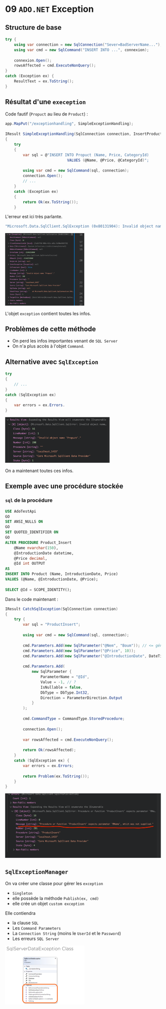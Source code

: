# 09 `ADO.NET` Exception



## Structure de base

```cs
try {
    using var connection = new SqlConnection("Sever=BadServerName...");
    using var cmd = new SqlCommand("INSERT INTO ...", connexion);
    
    connexion.Open();
    rowsAffected = cmd.ExecuteNonQuery();
}
catch (Exception ex) {
    ResultText = ex.ToString();
}
```



## Résultat d'une `exeception`

Code fautif (`Propuct` au lieu de `Product`) :

```cs
app.MapPut("/exceptionhandling", SimpleExceptionHandling);

IResult SimpleExceptionHandling(SqlConnection connection, InsertProductDto product)
{
    try
    {
        var sql = @"INSERT INTO Propuct (Name, Price, CategoryId)
                            VALUES (@Name, @Price, @CategoryId)";

        using var cmd = new SqlCommand(sql, connection);
        connection.Open();
        // ...
    }
    catch (Exception ex)
    {
        return Ok(ex.ToString());
    }
```

L'erreur est ici très parlante.

```bash
"Microsoft.Data.SqlClient.SqlException (0x80131904): Invalid object name 'Propuct'.\n   at Microsoft.Data.SqlClient.SqlConnection.OnError(SqlException exception, Boolean breakConnection, Action`1 wrapCloseInAction)\n   at Microsoft.Data.SqlClient.SqlInternalConnection.OnError(SqlException exception, Boolean breakConnection, ...
```

<img src="assets/exception-complete-object-tga.png" alt="exception-complete-object-tga" style="zoom: 25%;" />

L'objet `exception` contient toutes les infos.



## Problèmes de cette méthode

- On perd les infos importantes venant de `SQL Server`
- On n'a plus accès à l'objet `Command`.



## Alternative avec `SqlException`

```cs
try
{
    // ...
}
catch (SqlException ex)
{
    var errors = ex.Errors.
}
```

<img src="assets/infos-sqserver-exception-handling-vue.png" alt="infos-sqserver-exception-handling-vue" style="zoom:33%;" />

On a maintenant toutes ces infos.



## Exemple avec une procédure stockée

### `sql` de la procédure

```sql
USE AdoTestApi
GO
SET ANSI_NULLS ON
GO
SET QUOTED_IDENTIFIER ON
GO
ALTER PROCEDURE Product_Insert
	@Name nvarchar(150),
	@IntroductionDate datetime,
	@Price decimal,
	@Id int OUTPUT
AS
INSERT INTO Product (Name, IntroductionDate, Price)
VALUES (@Name, @IntroductionDate, @Price);

SELECT @Id = SCOPE_IDENTITY();
```

Dans le code maintenant :

```cs
IResult CatchSqlException(SqlConnection connection)
{
    try {
        var sql = "ProductInsert";

        using var cmd = new SqlCommand(sql, connection);

        cmd.Parameters.Add(new SqlParameter("@Nem", "Boum")); // <= génère l'erreur
        cmd.Parameters.Add(new SqlParameter("@Price", 10));
        cmd.Parameters.Add(new SqlParameter("@IntroductionDate", DateTime.Now));

        cmd.Parameters.Add(
            new SqlParameter {
                ParameterName = "@Id",
                Value = -1, // ?
                IsNullable = false,
                DbType = DbType.Int32,
                Direction = ParameterDirection.Output
            }
        );

        cmd.CommandType = CommandType.StoredProcedure;

        connection.Open();

        var rowsAffected = cmd.ExecuteNonQuery();

        return Ok(rowsAffected);
    }
    catch (SqlException ex) {
        var errors = ex.Errors;

        return Problem(ex.ToString());
    }
}
```

<img src="assets/procedure-exception-name-not-supplied-var.png" alt="procedure-exception-name-not-supplied-var" style="zoom:50%;" />



## `SqlExceptionManager`

On va créer une classe pour gérer les `exception`

- `Singleton`
- elle possède la méthode `Publish(ex, cmd)`
- elle crée un objet `custom exception`

Elle contiendra

- la clause `SQL`
- Les `Command Parameters`
- La `Connection String` (moins le `UserId` et le `Password`)
- Les erreurs `SQL Server`

<img src="assets/sql-server-data-exception-class-eef.png" alt="sql-server-data-exception-class-eef" style="zoom: 25%;" />














